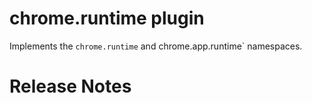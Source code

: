 # chrome.runtime plugin

Implements the `chrome.runtime` and chrome.app.runtime` namespaces.

# Release Notes
